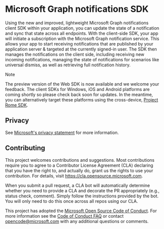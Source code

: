 # Microsoft Graph notifications SDK
Using the new and improved, lightweight Microsoft Graph notifications client SDK within your application, you can update the state of a notification and sync that state across all endpoints. With the client-side SDK, your app will initiate a subscription with the Microsoft Graph notification service.  This allows your app to start receiving notifications that are published by your application server & targeted at the currently signed-in user. The SDK then manages the notifications on the client side, including receiving new incoming notifications, managing the state of notifications for scenarios like universal dismiss, as well as retrieving full notification history.

> [!NOTE]
> The preview version of the Web SDK is now available and we welcome your feedback. The client SDKs for Windows, iOS and Android platforms are coming shortly so please check back soon for updates. In the meantime, you can alternatively target these platforms using the cross-device, [Project Rome SDK](https://developer.microsoft.com/en-us/windows/project-rome).

## Privacy
See [Microsoft's privacy statement](https://privacy.microsoft.com/en-us/privacystatement/) for more information.

## Contributing

This project welcomes contributions and suggestions.  Most contributions require you to agree to a
Contributor License Agreement (CLA) declaring that you have the right to, and actually do, grant us
the rights to use your contribution. For details, visit https://cla.opensource.microsoft.com.

When you submit a pull request, a CLA bot will automatically determine whether you need to provide
a CLA and decorate the PR appropriately (e.g., status check, comment). Simply follow the instructions
provided by the bot. You will only need to do this once across all repos using our CLA.

This project has adopted the [Microsoft Open Source Code of Conduct](https://opensource.microsoft.com/codeofconduct/).
For more information see the [Code of Conduct FAQ](https://opensource.microsoft.com/codeofconduct/faq/) or
contact [opencode@microsoft.com](mailto:opencode@microsoft.com) with any additional questions or comments.
